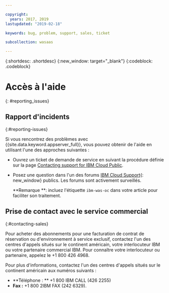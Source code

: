 ```yaml
---

copyright:
  years: 2017, 2019
lastupdated: "2019-02-18"

keywords: bug, problem, support, sales, ticket

subcollection: wasaas

---
```


{:shortdesc: .shortdesc}
{:new_window: target="_blank"}
{:codeblock: .codeblock}

# Accès à l'aide
{: #reporting_issues}


## Rapport d'incidents
{:#reporting-issues}

Si vous rencontrez des problèmes avec {{site.data.keyword.appserver_full}}, vous pouvez obtenir de l'aide en utilisant l'une des approches suivantes :

* Ouvrez un ticket de demande de service en suivant la procédure définie sur la page [Contacting support for IBM Cloud Public](/docs/get-support?topic=get-support-getting-customer-support#getting-customer-support).
* Posez une question dans l'un des forums [IBM Cloud Support](https://developer.ibm.com/answers/topics/ibm-cloud/){: new_window} publics. Les forums sont activement surveillés.

  **Remarque **: incluez l'étiquette `ibm-was-oc` dans votre article pour faciliter son traitement.

## Prise de contact avec le service commercial
{:#contacting-sales}

Pour acheter des abonnements pour une facturation de contrat de réservation ou d'environnement à service exclusif, contactez l'un des centres d'appels situés sur le continent américain, votre interlocuteur IBM ou votre partenaire commercial IBM. Pour connaître votre interlocuteur ou partenaire, appelez le +1 800 426 4968.

Pour plus d'informations, contactez l'un des centres d'appels situés sur le continent américain aux numéros suivants :
* **Téléphone : ** +1 800 IBM CALL (426 2255)
* **Fax :** +1 800 2IBM FAX (242 6329).
